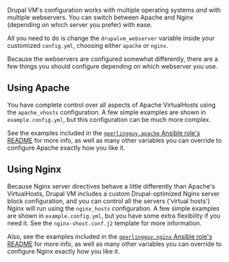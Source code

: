 Drupal VM's configuration works with multiple operating systems _and_ with multiple webservers. You can switch between Apache and Nginx (depending on which server you prefer) with ease.

All you need to do is change the `drupalvm_webserver` variable inside your customized `config.yml`, choosing either `apache` or `nginx`.

Because the webservers are configured somewhat differently, there are a few things you should configure depending on which webserver you use.

## Using Apache

You have complete control over all aspects of Apache VirtualHosts using the `apache_vhosts` configuration. A few simple examples are shown in `example.config.yml`, but this configuration can be much more complex.

See the examples included in the [`geerlingguy.apache` Ansible role's README](https://github.com/geerlingguy/ansible-role-apache#readme) for more info, as well as many other variables you can override to configure Apache exactly how you like it.

## Using Nginx

Because Nginx server directives behave a little differently than Apache's VirtualHosts, Drupal VM includes a custom Drupal-optimized Nginx server block configuration, and you can control all the servers ('virtual hosts') Nginx will run using the `nginx_hosts` configuration. A few simple examples are shown in `example.config.yml`, but you have some extra flexibility if you need it. See the `nginx-vhost.conf.j2` template for more information.

Also, see the examples included in the [`geerlingguy.nginx` Ansible role's README](https://github.com/geerlingguy/ansible-role-nginx#readme) for more info, as well as many other variables you can override to configure Nginx exactly how you like it.
